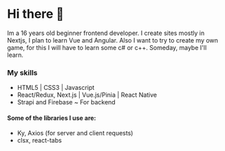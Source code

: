 # Hi there 👋
Im a 16 years old beginner frontend developer. I create sites mostly in Nextjs, I plan to learn Vue and Angular. Also I want to try to create my own game, for this I will have to learn some c# or c++. Someday, maybe I'll learn.

### My skills
- HTML5 | CSS3 | Javascript
- React/Redux, Next.js | Vue.js/Pinia | React Native
- Strapi and Firebase ~ For backend

#### Some of the libraries I use are:
- Ky, Axios (for server and client requests)
- clsx, react-tabs





<!--
**NineSirius/ninesirius** is a ✨ _special_ ✨ repository because its `README.md` (this file) appears on your GitHub profile.

Here are some ideas to get you started:

- 🔭 I’m currently working on ...
- 🌱 I’m currently learning ...
- 👯 I’m looking to collaborate on ...
- 🤔 I’m looking for help with ...
- 💬 Ask me about ...
- 📫 How to reach me: ...
- 😄 Pronouns: ...
- ⚡ Fun fact: ...
-->
